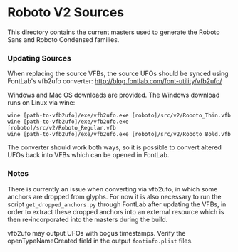 # Roboto V2 Sources
This directory contains the current masters used to generate the Roboto Sans and
Roboto Condensed families.

### Updating Sources
When replacing the source VFBs, the source UFOs should be synced using FontLab's
vfb2ufo converter: http://blog.fontlab.com/font-utility/vfb2ufo/

Windows and Mac OS downloads are provided. The Windows download runs on Linux
via wine:

```
wine [path-to-vfb2ufo]/exe/vfb2ufo.exe [roboto]/src/v2/Roboto_Thin.vfb
wine [path-to-vfb2ufo]/exe/vfb2ufo.exe [roboto]/src/v2/Roboto_Regular.vfb
wine [path-to-vfb2ufo]/exe/vfb2ufo.exe [roboto]/src/v2/Roboto_Bold.vfb
```

The converter should work both ways, so it is possible to convert altered UFOs
back into VFBs which can be opened in FontLab.

### Notes
There is currently an issue when converting via vfb2ufo, in which
some anchors are dropped from glyphs. For now it is also necessary to run the
script `get_dropped_anchors.py` through FontLab after updating the VFBs, in
order to extract these dropped anchors into an external resource which is then
re-incorporated into the masters during the build.

vfb2ufo may output UFOs with bogus timestamps. Verify the openTypeNameCreated
field in the output `fontinfo.plist` files.
